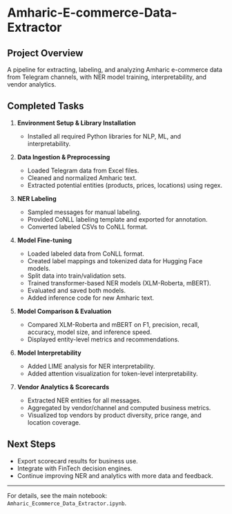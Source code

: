 # Amharic-E-commerce-Data-Extractor

## Project Overview

A pipeline for extracting, labeling, and analyzing Amharic e-commerce data from Telegram channels, with NER model training, interpretability, and vendor analytics.

## Completed Tasks

1. **Environment Setup & Library Installation**

   - Installed all required Python libraries for NLP, ML, and interpretability.

2. **Data Ingestion & Preprocessing**

   - Loaded Telegram data from Excel files.
   - Cleaned and normalized Amharic text.
   - Extracted potential entities (products, prices, locations) using regex.

3. **NER Labeling**

   - Sampled messages for manual labeling.
   - Provided CoNLL labeling template and exported for annotation.
   - Converted labeled CSVs to CoNLL format.

4. **Model Fine-tuning**

   - Loaded labeled data from CoNLL format.
   - Created label mappings and tokenized data for Hugging Face models.
   - Split data into train/validation sets.
   - Trained transformer-based NER models (XLM-Roberta, mBERT).
   - Evaluated and saved both models.
   - Added inference code for new Amharic text.

5. **Model Comparison & Evaluation**

   - Compared XLM-Roberta and mBERT on F1, precision, recall, accuracy, model size, and inference speed.
   - Displayed entity-level metrics and recommendations.

6. **Model Interpretability**

   - Added LIME analysis for NER interpretability.
   - Added attention visualization for token-level interpretability.

7. **Vendor Analytics & Scorecards**
   - Extracted NER entities for all messages.
   - Aggregated by vendor/channel and computed business metrics.
   - Visualized top vendors by product diversity, price range, and location coverage.

## Next Steps

- Export scorecard results for business use.
- Integrate with FinTech decision engines.
- Continue improving NER and analytics with more data and feedback.

---

For details, see the main notebook: `Amharic_Ecommerce_Data_Extractor.ipynb`.
